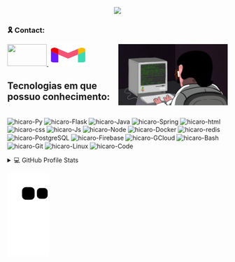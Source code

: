 
<p align="center">
  <img src="https://readme-typing-svg.herokuapp.com/?lines=Welcome+to+my+GitHub+profile!&center=true&width=380&height=45">
</p>

<div>

### :reminder_ribbon: Contact:
<p>
  <img align="right" width="250" src="./img/programming.gif" />
<a href="https://www.linkedin.com/in/hicaro-brasil-045548220/" alt="Linkedin" target="_blank">
  <img width="90" height="50" src="https://cdn.jsdelivr.net/gh/devicons/devicon/icons/linkedin/linkedin-original.svg"/> 
</a>
<a href="https://mail.google.com/mail/u/0/?fs=1&tf=cm&source=mailto&to=hicaro.brasil@academico.ifpb.edu.br" alt="Email" target="_blank">

<img src ="./img/gmail.svg" width="90" height= "50" />
</a>
</p>
</div>
 
<p align="left">

## Tecnologias em que possuo conhecimento:

<div style="display: inline_block"><br>
  <img align="center" alt="hicaro-Py" height="30" width="40" src="https://cdn.jsdelivr.net/gh/devicons/devicon/icons/python/python-original.svg">
  <img align="center" alt="hicaro-Flask" height="30" width="40" src="https://cdn.jsdelivr.net/gh/devicons/devicon/icons/flask/flask-original.svg">
  <img align="center" alt="hicaro-Java" height="30" width="40" src="https://cdn.jsdelivr.net/gh/devicons/devicon/icons/java/java-original.svg">
  <img align="center" alt="hicaro-Spring" height="30" width="40" src="https://cdn.jsdelivr.net/gh/devicons/devicon/icons/spring/spring-original.svg">
  <img align="center" alt="hicaro-html" height="30" width="40" src="https://cdn.jsdelivr.net/gh/devicons/devicon/icons/html5/html5-original.svg">
  <img align="center" alt="hicaro-css" height="30" width="40" src="https://cdn.jsdelivr.net/gh/devicons/devicon/icons/css3/css3-original.svg">
  <img align="center" alt="hicaro-Js" height="30" width="40" src="https://cdn.jsdelivr.net/gh/devicons/devicon/icons/javascript/javascript-original.svg">
  <img align="center" alt="hicaro-Node" height="30" width="40" src="https://cdn.jsdelivr.net/gh/devicons/devicon/icons/react/react-original.svg">
  <img align="center" alt="hicaro-Docker" height="30" width="40" src="https://cdn.jsdelivr.net/gh/devicons/devicon/icons/docker/docker-plain.svg">
  <img align="center" alt="hicaro-redis" height="30" width="40" src="https://cdn.jsdelivr.net/gh/devicons/devicon/icons/redis/redis-original.svg">
  <img align="center" alt="hicaro-PostgreSQL" height="30" width="40" src="https://cdn.jsdelivr.net/gh/devicons/devicon/icons/postgresql/postgresql-plain.svg">
  <img align="center" alt="hicaro-Firebase" height="30" width="40" src="https://cdn.jsdelivr.net/gh/devicons/devicon/icons/firebase/firebase-plain.svg">
  <img align="center" alt="hicaro-GCloud" height="30" width="40" src="https://cdn.jsdelivr.net/gh/devicons/devicon/icons/googlecloud/googlecloud-original.svg">
  <img align="center" alt="hicaro-Bash" height="30" width="40" src="https://cdn.jsdelivr.net/gh/devicons/devicon/icons/bash/bash-original.svg">
  <img align="center" alt="hicaro-Git" height="30" width="40" src="https://cdn.jsdelivr.net/gh/devicons/devicon/icons/git/git-original.svg">
  <img align="center" alt="hicaro-Linux" height="30" width="40" src="https://cdn.jsdelivr.net/gh/devicons/devicon/icons/linux/linux-original.svg">
  <img align="center" alt="hicaro-Code" height="30" width="40" src="https://cdn.jsdelivr.net/gh/devicons/devicon/icons/vscode/vscode-original.svg">
</div>
<p>

</p>
<details> 
  <summary>💻 GitHub Profile Stats</summary>
  <a href= "https://github.com/brasilhicaro">

  <img width="45%" src="https://github-readme-stats-eight-theta.vercel.app/api?username=brasilhicaro&show_icons=true&theme=dark&include_all_commits=true&count_private=true"/>

  <img width="45%" src="https://github-readme-stats-eight-theta.vercel.app/api/top-langs/?username=brasilhicaro&layout=compact&langs_count=8&theme=dark"/>
      
</details>

![Snake gif](https://github.com/brasilhicaro/brasilhicaro/blob/output/github-contribution-grid-snake.svg)